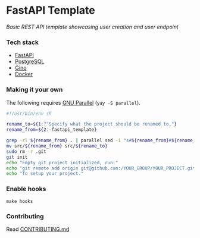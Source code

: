 # FastAPI Template

*Basic REST API template showcasing user creation and user endpoint*

### Tech stack
- [FastAPI](https://fastapi.tiangolo.com)
- [PostgreSQL](https://www.postgresql.org)
- [Gino](https://python-gino.org)
- [Docker](https://www.docker.com)


### Making it your own
The following requires [GNU Parallel](https://www.gnu.org/software/parallel/) (`yay -S parallel`).
```sh
#!/usr/bin/env sh

rename_to=${1:?"Specify what the project should be renamed to."}
rename_from=${2:-fastapi_template}

grep -rl ${rename_from} . | parallel sed -i "s#${rename_from}#${rename_to}#g" {}
mv src/${rename_from} src/${rename_to}
sudo rm -r .git
git init
echo "Empty git project initialized, run:"
echo "git remote add origin git@github.com:/YOUR_GROUP/YOUR_PROJECT.git"
echo "To setup your project."
```

### Enable hooks
```
make hooks
```

### Contributing
Read [CONTRIBUTING.md](CONTRIBUTING.md)
